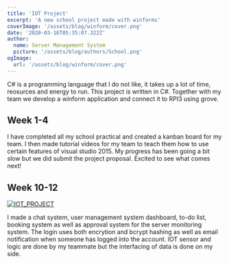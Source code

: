 ```yaml
---
title: 'IOT Project'
excerpt: 'A new school project made with winforms'
coverImage: '/assets/blog/winform/cover.png'
date: '2020-03-16T05:35:07.322Z'
author:
  name: Server Management System
  picture: '/assets/blog/authors/School.png'
ogImage:
  url: '/assets/blog/winform/cover.png'
---
```


C# is a programming language that I do not like, it takes up a lot of time, reosurces and energy to run. This project is written in C#. Together with my team we develop a winform application and connect it to RPI3 using grove.

## Week 1-4 

I have completed all my school practical and created a kanban board for my team. I then made tutorial videos for my team to teach them how to use certain features of visual studio 2015. My progress has been going a bit slow but we did submit the project proposal. Excited to see what comes next!

## Week 10-12

[![IOT_PROJECT](	https://i.ytimg.com/vi/3yecBDh-m7c/hqdefault.jpg?s…AFwAcABBg==&rs=AOn4CLDroqz0t_MLpRBXrb_AR0XRuOWzIQ)](https://www.youtube.com/watch?v=3yecBDh-m7c)


I made a chat system, user management system dashboard, to-do list, booking system as well as approval system for the server monitoring system.
The login uses both encrytion and bcrypt hashing as well as email notification when someone has logged into the account. IOT sensor and logic are done by my teammate but the interfacing of data is done on my side.